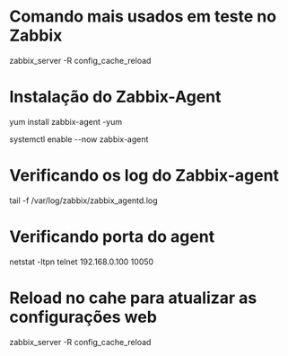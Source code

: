 # Comando mais usados em teste no Zabbix

zabbix_server -R config_cache_reload

# Instalação do Zabbix-Agent

yum install zabbix-agent -yum

systemctl enable --now zabbix-agent

# Verificando os log do Zabbix-agent

tail -f /var/log/zabbix/zabbix_agentd.log
# Verificando porta do agent
netstat -ltpn
telnet 192.168.0.100 10050


# Reload no cahe para atualizar as configurações web
zabbix_server -R config_cache_reload